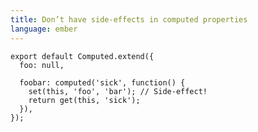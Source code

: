 ```yaml
---
title: Don’t have side-effects in computed properties
language: ember
---
```


    export default Computed.extend({
      foo: null,

      foobar: computed('sick', function() {
        set(this, 'foo', 'bar'); // Side-effect!
        return get(this, 'sick');
      }),
    });
